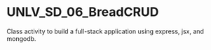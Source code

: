 # UNLV_SD_06_BreadCRUD
Class activity to build a full-stack application using express, jsx, and mongodb.
